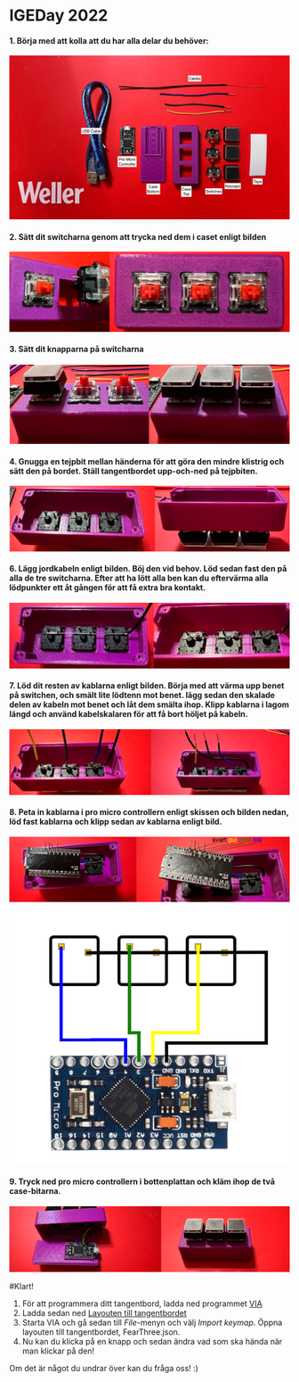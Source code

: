 # IGEDay 2022

#### 1. Börja med att kolla att du har alla delar du behöver:
![](https://github.com/OakNinja/IGEDay2022/raw/main/Images/overview_en.png)  

#### 2. Sätt dit switcharna genom att trycka ned dem i caset enligt bilden
![](https://github.com/OakNinja/IGEDay2022/raw/main/Images/switches.png)  

#### 3. Sätt dit knapparna på switcharna
![](https://github.com/OakNinja/IGEDay2022/raw/main/Images/keycaps.png)  

#### 4. Gnugga en tejpbit mellan händerna för att göra den mindre klistrig och sätt den på bordet. Ställ tangentbordet upp-och-ned på tejpbiten.
![](https://github.com/OakNinja/IGEDay2022/raw/main/Images/taped.png)  

#### 6. Lägg jordkabeln enligt bilden. Böj den vid behov. Löd sedan fast den på alla de tre switcharna. Efter att ha lött alla ben kan du eftervärma alla lödpunkter ett åt gången för att få extra bra kontakt.
![](https://github.com/OakNinja/IGEDay2022/raw/main/Images/ground.png)  

#### 7. Löd dit resten av kablarna enligt bilden. Börja med att värma upp benet på switchen, och smält lite lödtenn mot benet. lägg sedan den skalade delen av kabeln mot benet och låt dem smälta ihop. Klipp kablarna i lagom längd och använd kabelskalaren för att få bort höljet på kabeln.
![](https://github.com/OakNinja/IGEDay2022/raw/main/Images/rest_of_cables.png)  

#### 8. Peta in kablarna i pro micro controllern enligt skissen och bilden nedan, löd fast kablarna och klipp sedan av kablarna enligt bild.
![](https://github.com/OakNinja/IGEDay2022/raw/main/Images/controller.png)  
![](https://github.com/OakNinja/IGEDay2022/raw/main/Images/diagram.png)  

#### 9. Tryck ned pro micro controllern i bottenplattan och kläm ihop de två case-bitarna. 
![](https://github.com/OakNinja/IGEDay2022/raw/main/Images/assembly.png)  

#Klart!

1. För att programmera ditt tangentbord, ladda ned programmet [VIA](https://github.com/the-via/releases/releases/tag/v1.3.1)
2. Ladda sedan ned [Layouten till tangentbordet](https://github.com/OakNinja/IGEDay2022/raw/main/Firmware/FearThree.json)
3. Starta VIA och gå sedan till *File*-menyn och välj *Import keymap*. Öppna layouten till tangentbordet, FearThree.json.
4. Nu kan du klicka på en knapp och sedan ändra vad som ska hända när man klickar på den!

Om det är något du undrar över kan du fråga oss! :)
